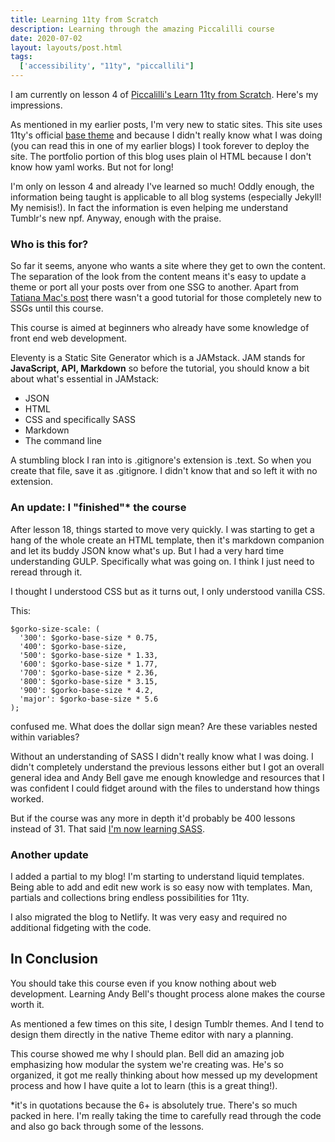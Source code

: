 ```yaml
---
title: Learning 11ty from Scratch
description: Learning through the amazing Piccalilli course
date: 2020-07-02
layout: layouts/post.html
tags:
  ['accessibility', "11ty", "piccallili"]
---
```


I am currently on lesson 4 of [Piccalilli's Learn 11ty from Scratch](https://piccalil.li/course/learn-eleventy-from-scratch/). Here's my impressions.

As mentioned in my earlier posts, I'm very new to static sites. This site uses 11ty's official [base theme](https://piccalil.li/course/learn-eleventy-from-scratch/) and because I didn't really know what I was doing (you can read this in one of my earlier blogs) I took forever to deploy the site. The portfolio portion of this blog uses plain ol HTML because I don't know how  yaml works. But not for long!

I'm only on lesson 4 and already I've learned so much! Oddly enough, the information being taught is applicable to all blog systems (especially Jekyll! My nemisis!). In fact the information is even helping me understand Tumblr's new npf. Anyway, enough with the praise.

### Who is this for?

So far it seems, anyone who wants a site where they get to own the content. The separation of the look from the content means it's easy to update a theme or port all your posts over from one SSG to another. Apart from [Tatiana Mac's post](https://tatianamac.com/tags/Eleventy/) there wasn't a good tutorial for those completely new to SSGs until this course.

This course is aimed at beginners who already have some knowledge of front end web development.

Eleventy is a Static Site Generator which is a JAMstack. JAM stands for <b> JavaScript, API, Markdown</b> so before the tutorial, you should know a bit about what's essential in JAMstack:

* JSON
* HTML
* CSS and specifically SASS
* Markdown
* The command line

A stumbling block I ran into is .gitignore's extension is .text. So when you create that file, save it as .gitignore. I didn't know that and so left it with no extension.

### An update: I "finished"* the course

After lesson 18, things started to move very quickly. I was starting to get a hang  of the whole create an HTML template, then it's markdown companion and let its buddy JSON know what's up. But I had a very hard time understanding GULP. Specifically what was going on. I think I just need to reread through it.

I thought I understood CSS but as it turns out, I only understood vanilla CSS. 

This: 

```
$gorko-size-scale: (
  '300': $gorko-base-size * 0.75,
  '400': $gorko-base-size,
  '500': $gorko-base-size * 1.33,
  '600': $gorko-base-size * 1.77,
  '700': $gorko-base-size * 2.36,
  '800': $gorko-base-size * 3.15,
  '900': $gorko-base-size * 4.2,
  'major': $gorko-base-size * 5.6
);
```

confused me. What does the dollar sign mean? Are these variables nested within variables? 

Without an understanding of SASS I didn't really know what I was doing. I didn't completely understand the previous lessons either but I got an overall general idea and Andy Bell gave me enough knowledge and resources that I was confident I could fidget around with the files to understand how things worked.

But if the course was any more in depth it'd probably be 400 lessons instead of 31. That said [I'm now learning SASS](https://scotch.io/tutorials/getting-started-with-sass). 

### Another update

I added a partial to my blog! I'm starting to understand liquid templates. Being able to add and edit new work is so easy now with templates. Man, partials and collections bring endless possibilities for 11ty.

I also migrated the blog to Netlify. It was very easy and required no additional fidgeting with the code.

## In Conclusion

You should take this course even if you know nothing about web development. Learning Andy Bell's thought process alone makes the course worth it.

As mentioned a few times on this site, I design Tumblr themes. And I tend to design them directly in the native Theme editor with nary a planning.

This course showed me why I should plan. Bell did an amazing job emphasizing how modular the system we're creating was. He's so organized, it got me really thinking about how messed up my development process and how I have quite a lot to learn (this is a great thing!).



*it's in quotations because the 6+ is absolutely true. There's so much packed in here. I'm really taking the time to carefully read through the code and also go back through some of the lessons.



## 


